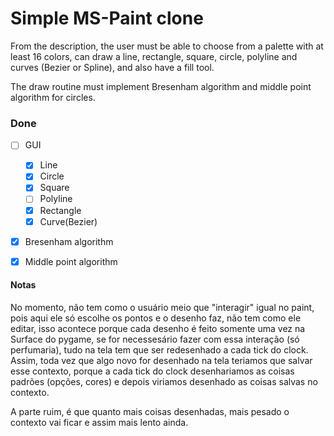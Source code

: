 # Simple MS-Paint clone

From the description, the user must be able to choose from a palette with at least 16 colors,
can draw a line, rectangle, square, circle, polyline and curves (Bezier or Spline), and also
have a fill tool.

The draw routine must implement Bresenham algorithm and middle point algorithm for circles.

### Done ###

- [ ] GUI
    - [X] Line
    - [X] Circle
    - [X] Square
    - [ ] Polyline
    - [X] Rectangle
    - [X] Curve(Bezier)
- [X] Bresenham algorithm
- [X] Middle point algorithm


#### Notas ####

No momento, não tem como o usuário meio que "interagir" igual no paint, pois aqui ele só escolhe os
pontos e o desenho faz, não tem como ele editar, isso acontece porque cada desenho é feito somente uma vez
na Surface do pygame, se for necessesário fazer com essa interação (só perfumaria), tudo na tela tem que
ser redesenhado a cada tick do clock. Assim, toda vez que algo novo for desenhado na tela teriamos que salvar
esse contexto, porque a cada tick do clock desenhariamos as coisas padrões (opções, cores) e depois viriamos desenhado
as coisas salvas no contexto.

A parte ruim, é que quanto mais coisas desenhadas, mais pesado o contexto vai ficar e assim mais lento ainda.